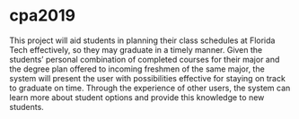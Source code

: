 # cpa2019
This project will aid students in planning their class schedules at Florida Tech effectively,
so they may graduate in a timely manner. Given the students’ personal combination of completed
courses for their major and the degree plan offered to incoming freshmen of the same major, the
system will present the user with possibilities effective for staying on track to graduate on time.
Through the experience of other users, the system can learn more about student options and
provide this knowledge to new students.
